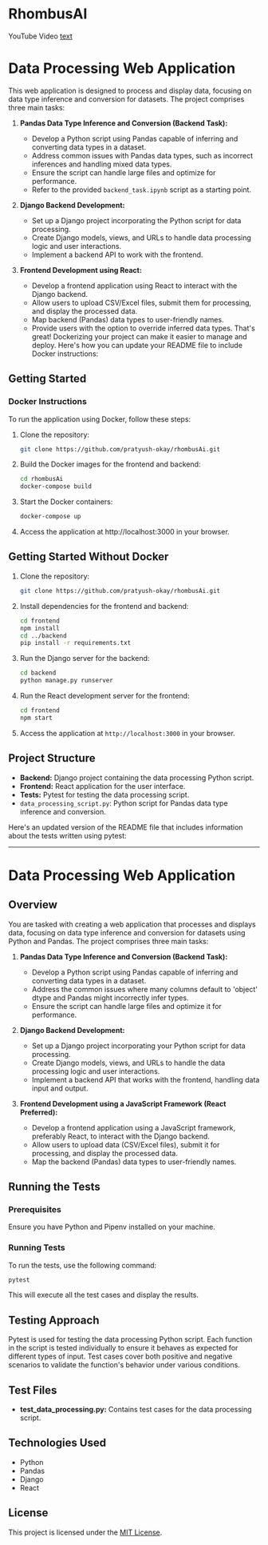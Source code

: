 # RhombusAI

YouTube Video [text](https://youtu.be/r3pnB1LcQg8)

# Data Processing Web Application

This web application is designed to process and display data, focusing on data type inference and conversion for datasets. The project comprises three main tasks: 

1. **Pandas Data Type Inference and Conversion (Backend Task):**
   - Develop a Python script using Pandas capable of inferring and converting data types in a dataset.
   - Address common issues with Pandas data types, such as incorrect inferences and handling mixed data types.
   - Ensure the script can handle large files and optimize for performance.
   - Refer to the provided `backend_task.ipynb` script as a starting point.

2. **Django Backend Development:**
   - Set up a Django project incorporating the Python script for data processing.
   - Create Django models, views, and URLs to handle data processing logic and user interactions.
   - Implement a backend API to work with the frontend.

3. **Frontend Development using React:**
   - Develop a frontend application using React to interact with the Django backend.
   - Allow users to upload CSV/Excel files, submit them for processing, and display the processed data.
   - Map backend (Pandas) data types to user-friendly names.
   - Provide users with the option to override inferred data types.
That's great! Dockerizing your project can make it easier to manage and deploy. Here's how you can update your README file to include Docker instructions:


## Getting Started

### Docker Instructions

To run the application using Docker, follow these steps:

1. Clone the repository:

   ```sh
   git clone https://github.com/pratyush-okay/rhombusAi.git
   ```

2. Build the Docker images for the frontend and backend:

   ```sh
   cd rhombusAi
   docker-compose build
   ```

3. Start the Docker containers:

   ```sh
   docker-compose up
   ```

4. Access the application at http://localhost:3000 in your browser.

## Getting Started Without Docker

1. Clone the repository:
   ```bash
   git clone https://github.com/pratyush-okay/rhombusAi.git
   ```

2. Install dependencies for the frontend and backend:
   ```bash
   cd frontend
   npm install
   cd ../backend
   pip install -r requirements.txt
   ```

3. Run the Django server for the backend:
   ```bash
   cd backend
   python manage.py runserver
   ```

4. Run the React development server for the frontend:
   ```bash
   cd frontend
   npm start
   ```

5. Access the application at `http://localhost:3000` in your browser.

## Project Structure

- **Backend:** Django project containing the data processing Python script.
- **Frontend:** React application for the user interface.
- **Tests:** Pytest for testing the data processing script.
- `data_processing_script.py`: Python script for Pandas data type inference and conversion.


Here's an updated version of the README file that includes information about the tests written using pytest:

---

# Data Processing Web Application

## Overview

You are tasked with creating a web application that processes and displays data, focusing on data type inference and conversion for datasets using Python and Pandas. The project comprises three main tasks:

1. **Pandas Data Type Inference and Conversion (Backend Task):**
   - Develop a Python script using Pandas capable of inferring and converting data types in a dataset.
   - Address the common issues where many columns default to 'object' dtype and Pandas might incorrectly infer types.
   - Ensure the script can handle large files and optimize it for performance.

2. **Django Backend Development:**
   - Set up a Django project incorporating your Python script for data processing.
   - Create Django models, views, and URLs to handle the data processing logic and user interactions.
   - Implement a backend API that works with the frontend, handling data input and output.

3. **Frontend Development using a JavaScript Framework (React Preferred):**
   - Develop a frontend application using a JavaScript framework, preferably React, to interact with the Django backend.
   - Allow users to upload data (CSV/Excel files), submit it for processing, and display the processed data.
   - Map the backend (Pandas) data types to user-friendly names.

## Running the Tests

### Prerequisites

Ensure you have Python and Pipenv installed on your machine.

### Running Tests

To run the tests, use the following command:

```bash
pytest
```

This will execute all the test cases and display the results.

## Testing Approach

Pytest is used for testing the data processing Python script. Each function in the script is tested individually to ensure it behaves as expected for different types of input. Test cases cover both positive and negative scenarios to validate the function's behavior under various conditions.

## Test Files

- **test_data_processing.py:** Contains test cases for the data processing script.

## Technologies Used

- Python
- Pandas
- Django
- React

## License

This project is licensed under the [MIT License](LICENSE).


